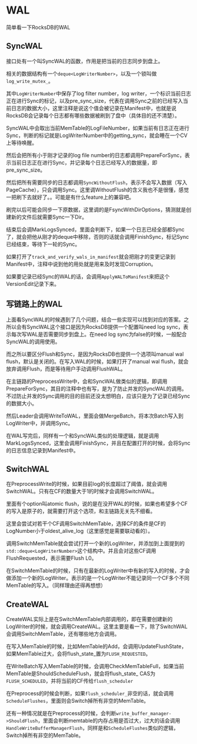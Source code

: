 # WAL

简单看一下RocksDB的WAL

## SyncWAL

接口处有一个叫SyncWAL的函数，作用是把当前的日志同步到盘上。

相关的数据结构有一个`deque<LogWriterNumber>`，以及一个锁叫做`log_write_mutex_`。

其中`LogWriterNumber`中保存了log filter number，log writer，一个标识当前日志正在进行Sync的标记，以及pre_sync_size，代表在调用Sync之前的已经写入当前日志的数据大小，这里注释是说这个值会被记录在Manifest中，也就是说RocksDB会记录每个日志都有哪些数据被刷到了盘中（具体目的还不清楚）。

 SyncWAL中会取出当前MemTable的LogFileNumber，如果当前有日志正在进行Sync，判断的标记就是LogWriterNumber中的getting_sync，就会睡在一个CV上等待唤醒。

然后会把所有小于刚才记录的log file number的日志都调用PrepareForSync，表示当前日志正在进行Sync，并记录每个日志已经写入的数据量，即pre_sync_size。

然后把所有需要同步的日志都调用`SyncWithoutFlush`，表示不会写入数据（写入PageCache），只会调用Sync。这里调WithoutFlush的含义我也不是很懂，感觉一把刷下去就好了。。可能是有什么feature上的兼容吧。

刷完以后可能会同步一下原数据，这里调的是FsyncWithDirOptions，猜测就是创建新的文件后就需要Sync一下Dir。

结束后会调MarkLogsSynced，里面会判断下，如果一个日志已经全部都Sync了，就会把他从刚才的deque中移除，否则的话就会调用FinishSync，标记Sync已经结束，等待下一轮的Sync。

如果打开了`track_and_verify_wals_in_manifest`就会把刚才的变更记录到Manifest中，注释中说到他的用处就是用来及时发现Corruption。

如果要记录已经Sync的WAL的话，会调用`ApplyWALToManifest`来把这个VersionEdit记录下来。

## 写链路上的WAL

上面看SyncWAL的时候遇到了几个问题，结合一些实现可以找到对应的答案。之所以会有SyncWAL这个接口是因为RocksDB提供一个配置叫need log sync，表示每次写WAL是否需要同步到盘上。在need log sync为false的时候，一般配合SyncWAL的调用使用。

而之所以要区分Flush和Sync，是因为RocksDB也提供一个选项叫manual wal flush，默认是关闭的。在写入WAL的时候，如果打开了manual wal flush，就会放弃调用Flush，而是等待用户手动调用FlushWAL。

在主链路的PreprocessWrite中，会和SyncWAL做类似的逻辑，即调用PrepareForSync，其目的注释中也有写，是为了防止并发的SyncWAL的调用。不过防止并发的Sync调用的目的目前还没太想明白，应该只是为了记录已经Sync的数据大小。

然后Leader会调用WriteToWAL，里面会做MergeBatch，将本次Batch写入到LogWriter中，并调用Sync。

在WAL写完后，同样有一个和SyncWAL类似的处理逻辑，就是调用MarkLogsSynced，这里会调用FinishSync，并且在配置打开的时候，会将Sync的日志信息记录到Manifest中。

## SwitchWAL

在PreprocessWrite的时候，如果目前log的长度超过了阈值，就会调用SwitchWAL。只有在CF的数量大于1的时候才会调用SwitchWAL。

里面有个option叫atomic flush，说的是在没开WAL的时候，如果也希望多个CF的写入是原子的，就需要打开这个选项，和主链路无关先不细看。

这里会尝试对若干个CF调用SwitchMemTable，选择CF的条件是CF的LogNumber小于oldest_alive_log（这里感觉是需要联动看的）。

调用SwitchMemTable就会尝试打开一个新的LogWriter，并添加到上面提到的`std::deque<LogWriterNumber>`这个结构中。并且会对这些CF调用FlushRequested，表示需要Flush L0。

在SwitchMemTable的时候，只有在最新的LogWriter中有新的写入的时候，才会做添加一个新的LogWriter。表示的是一个LogWriter不能记录同一个CF多个不同MemTable的写入。（同样理由还得再想想）

## CreateWAL

CreateWAL实际上是在SwitchMemTable内部调用的，即在需要创建新的LogWriter的时候，就会调用CreateWAL。这里主要是看一下，除了SwitchWAL会调用SwitchMemTable，还有哪些地方会调用。

在写入MemTable的时候，比如MemTable的Add，会调用UpdateFlushState，如果MemTable过大，会将flush_state_置为`FLUSH_REQUESTED`。

在WriteBatch写入MemTable的时候，会调用CheckMemTableFull，如果当前MemTable是ShouldScheduleFlush，就会将flush_state_ CAS为`FLUSH_SCHEDULED`，并将当前的CF传给`flush_scheduler`

在Preprocess的时候会判断，如果`flush_scheduler_`非空的话，就会调用`ScheduleFlushes`，里面则会Switch掉所有非空的MemTable。

还有一种情况就是在Preprocess的时候，会判断`write_buffer_manager->ShouldFlush`，里面会判断memtable的内存占用是否过大，过大的话会调用`HandleWriteBufferManagerFlush`，同样是和`ScheduleFlushes`类似的逻辑，Switch掉所有非空的MemTable。

